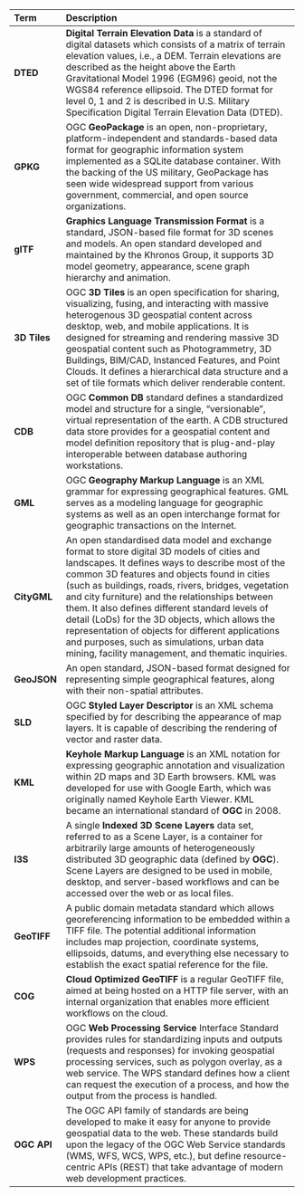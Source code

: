Term | Description
:--- | :---
**DTED**  | **Digital Terrain Elevation Data** is a standard of digital datasets which consists of a matrix of terrain elevation values, i.e., a DEM. Terrain elevations are described as the height above the Earth Gravitational Model 1996 (EGM96) geoid, not the WGS84 reference ellipsoid. The DTED format for level 0, 1 and 2 is described in U.S. Military Specification Digital Terrain Elevation Data (DTED).
**GPKG**  | OGC **GeoPackage** is an open, non-proprietary, platform-independent and standards-based data format for geographic information system implemented as a SQLite database container. With the backing of the US military, GeoPackage has seen wide widespread support from various government, commercial, and open source organizations.
**glTF**  | **Graphics Language Transmission Format** is a standard, JSON-based file format for 3D scenes and models. An open standard developed and maintained by the  Khronos Group, it supports 3D model geometry, appearance, scene graph  hierarchy and animation.
**3D Tiles**  | OGC **3D Tiles** is an open specification for sharing, visualizing, fusing, and interacting with massive heterogenous 3D geospatial content across desktop, web, and mobile applications. It is designed for streaming and rendering massive 3D geospatial content such as Photogrammetry, 3D Buildings, BIM/CAD, Instanced Features, and Point Clouds. It defines a hierarchical data structure and a set of tile formats which deliver renderable content. 
**CDB**  | OGC **Common DB** standard defines a standardized model and structure for a single, “versionable”, virtual representation of the earth. A CDB structured data store provides for a geospatial content and model definition repository that is plug-and-play interoperable between database authoring workstations. 
**GML**  | OGC **Geography Markup Language** is an XML grammar for expressing geographical features. GML serves as a modeling language for geographic systems as well as an open interchange format for geographic transactions on the Internet.
**CityGML**  | An open standardised data model and exchange format to store digital 3D models of cities and landscapes. It defines ways to describe most of the common 3D features and objects found in cities (such as buildings, roads, rivers, bridges, vegetation and city furniture) and the relationships between them. It also defines different standard levels of detail (LoDs) for the 3D objects, which allows the representation of objects for different applications and purposes, such as simulations, urban data mining, facility management, and thematic inquiries.
**GeoJSON**  | An open standard, JSON-based format designed for representing simple geographical features, along with their non-spatial attributes. 
**SLD**  | OGC **Styled Layer Descriptor** is an XML schema specified by for describing the appearance of map layers. It is capable of describing the rendering of vector and raster data.
**KML**  | **Keyhole Markup Language** is an XML notation for expressing geographic annotation and visualization within 2D maps and 3D Earth browsers. KML was developed for use with Google Earth, which was originally named Keyhole Earth Viewer. KML became an international standard of **OGC** in 2008.
**I3S**  | A single **Indexed 3D Scene Layers** data set, referred to as a Scene Layer, is a container for arbitrarily large amounts of heterogeneously distributed 3D geographic data (defined by **OGC**). Scene Layers are designed to be used in mobile, desktop, and server-based workflows and can be accessed over the web or as local files.
**GeoTIFF**  | A public domain metadata standard which allows georeferencing information to be embedded within a TIFF file. The potential additional information includes map projection, coordinate systems, ellipsoids, datums, and everything else necessary to establish the exact spatial reference for the file.
**COG**  | **Cloud Optimized GeoTIFF** is a regular GeoTIFF file, aimed at being hosted on a HTTP file server, with an internal organization that enables more efficient workflows on the cloud.
**WPS**  | OGC **Web Processing Service** Interface Standard provides rules for standardizing inputs and outputs (requests and responses) for invoking geospatial processing services, such as polygon overlay, as a web service. The WPS standard defines how a client can request the execution of a process, and how the output from the process is handled.
**OGC API**  | The OGC API family of standards are being developed to make it easy for anyone to provide geospatial data to the web. These standards build upon the legacy of the OGC Web Service standards (WMS, WFS, WCS, WPS, etc.), but define resource-centric APIs (REST) that take advantage of modern web development practices.